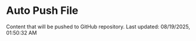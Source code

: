 # Auto Push File

Content that will be pushed to GitHub repository.
Last updated: 08/19/2025, 01:50:32 AM